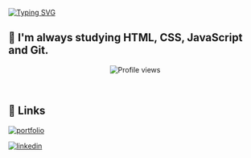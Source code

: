 
[![Typing SVG](https://readme-typing-svg.demolab.com?font=Raleway&weight=800&size=35&duration=4000&pause=900&color=F75D8AB6&width=700&lines=Hi%2C+I'm+Edna;I+have+24+years;I'm+a+Web+developer+in+training;Welcome+to+my+profile!+%F0%9F%91%8B)](https://git.io/typing-svg)

## 🚀 I'm always studying HTML, CSS, JavaScript and Git.

                               
<p align="center"> <img src="https://komarev.com/ghpvc/?username=edna&color=orange" alt="Profile views" />  </p>
<br>


## 🔗 Links

[![portfolio](https://img.shields.io/badge/my_portfolio-000?style=for-the-badge&logo=ko-fi&logoColor=white)](https://portifolio-zeta-navy.vercel.app/#home/)

[![linkedin](https://img.shields.io/badge/linkedin-0A66C2?style=for-the-badge&logo=linkedin&logoColor=white)](https://www.linkedin.com/in/edna-maria-farias-moreira-51b35176/)

